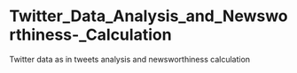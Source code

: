 # Twitter_Data_Analysis_and_Newsworthiness-_Calculation
Twitter data as in tweets analysis and newsworthiness calculation
